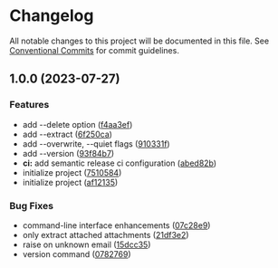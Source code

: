 # Changelog

All notable changes to this project will be documented in this file. See
[Conventional Commits](https://conventionalcommits.org) for commit guidelines.

## 1.0.0 (2023-07-27)


### Features

* add --delete option ([f4aa3ef](https://github.com/mhsp/seppmail-converter/commit/f4aa3ef92cb4e9ac7bda37d2eb9a9fc7a1059eb1))
* add --extract ([6f250ca](https://github.com/mhsp/seppmail-converter/commit/6f250ca1cf007e1cc5b095b113e2e3bae63c8bb4))
* add --overwrite, --quiet flags ([910331f](https://github.com/mhsp/seppmail-converter/commit/910331f84a33943fe502dfb047210354bfcf4cf8))
* add --version ([93f84b7](https://github.com/mhsp/seppmail-converter/commit/93f84b7555cbfc403138387a34e7d6cc2e8f668b))
* **ci:** add semantic release ci configuration ([abed82b](https://github.com/mhsp/seppmail-converter/commit/abed82b9bd4be178c3e7e08b82bc13a916471aa9))
* initialize project ([7510584](https://github.com/mhsp/seppmail-converter/commit/75105845b2b8e67ec3e6c0d774dcdc8699900fd1))
* initialize project ([af12135](https://github.com/mhsp/seppmail-converter/commit/af121358cec2bff262616df21b2ed0675362283a))


### Bug Fixes

* command-line interface enhancements ([07c28e9](https://github.com/mhsp/seppmail-converter/commit/07c28e9c36282aea47fc2f736b236f8c2624135a))
* only extract attached attachments ([21df3e2](https://github.com/mhsp/seppmail-converter/commit/21df3e28a2a4c8c14c2d631ace847b6c2144358a))
* raise on unknown email ([15dcc35](https://github.com/mhsp/seppmail-converter/commit/15dcc3530d44507f322b16d161027d24f098959b))
* version command ([0782769](https://github.com/mhsp/seppmail-converter/commit/07827695630513f93ade97a651572d33cf07f8ae))
